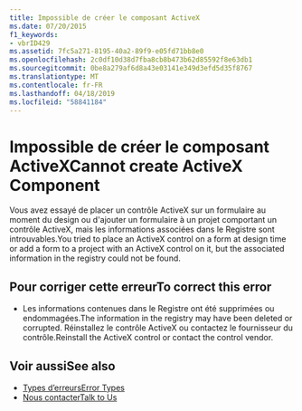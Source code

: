```yaml
---
title: Impossible de créer le composant ActiveX
ms.date: 07/20/2015
f1_keywords:
- vbrID429
ms.assetid: 7fc5a271-8195-40a2-89f9-e05fd71bb8e0
ms.openlocfilehash: 2c0df10d38d7fba8cb8b473b62d85592f8e63db1
ms.sourcegitcommit: 0be8a279af6d8a43e03141e349d3efd5d35f8767
ms.translationtype: MT
ms.contentlocale: fr-FR
ms.lasthandoff: 04/18/2019
ms.locfileid: "58841184"
---
```

# <a name="cannot-create-activex-component"></a><span data-ttu-id="ed8a8-102">Impossible de créer le composant ActiveX</span><span class="sxs-lookup"><span data-stu-id="ed8a8-102">Cannot create ActiveX Component</span></span>
<span data-ttu-id="ed8a8-103">Vous avez essayé de placer un contrôle ActiveX sur un formulaire au moment du design ou d'ajouter un formulaire à un projet comportant un contrôle ActiveX, mais les informations associées dans le Registre sont introuvables.</span><span class="sxs-lookup"><span data-stu-id="ed8a8-103">You tried to place an ActiveX control on a form at design time or add a form to a project with an ActiveX control on it, but the associated information in the registry could not be found.</span></span>  
  
## <a name="to-correct-this-error"></a><span data-ttu-id="ed8a8-104">Pour corriger cette erreur</span><span class="sxs-lookup"><span data-stu-id="ed8a8-104">To correct this error</span></span>  
  
-   <span data-ttu-id="ed8a8-105">Les informations contenues dans le Registre ont été supprimées ou endommagées.</span><span class="sxs-lookup"><span data-stu-id="ed8a8-105">The information in the registry may have been deleted or corrupted.</span></span> <span data-ttu-id="ed8a8-106">Réinstallez le contrôle ActiveX ou contactez le fournisseur du contrôle.</span><span class="sxs-lookup"><span data-stu-id="ed8a8-106">Reinstall the ActiveX control or contact the control vendor.</span></span>  
  
## <a name="see-also"></a><span data-ttu-id="ed8a8-107">Voir aussi</span><span class="sxs-lookup"><span data-stu-id="ed8a8-107">See also</span></span>

- [<span data-ttu-id="ed8a8-108">Types d’erreurs</span><span class="sxs-lookup"><span data-stu-id="ed8a8-108">Error Types</span></span>](../../../visual-basic/programming-guide/language-features/error-types.md)
- [<span data-ttu-id="ed8a8-109">Nous contacter</span><span class="sxs-lookup"><span data-stu-id="ed8a8-109">Talk to Us</span></span>](/visualstudio/ide/talk-to-us)

